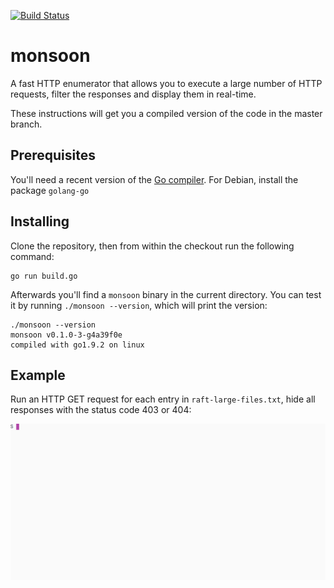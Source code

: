 [![Build Status](https://travis-ci.org/fd0/monsoon.svg?branch=master)](https://travis-ci.org/fd0/monsoon)

# monsoon

A fast HTTP enumerator that allows you to execute a large number of HTTP
requests, filter the responses and display them in real-time.

These instructions will get you a compiled version of the code in the master branch.

## Prerequisites

You'll need a recent version of the [Go compiler](https://golang.org/dl). For
Debian, install the package `golang-go`

## Installing

Clone the repository, then from within the checkout run the following command:

```
go run build.go
```

Afterwards you'll find a `monsoon` binary in the current directory. You can test it by running `./monsoon --version`, which will print the version:

```
./monsoon --version
monsoon v0.1.0-3-g4a39f0e
compiled with go1.9.2 on linux
```

## Example

Run an HTTP GET request for each entry in `raft-large-files.txt`, hide all responses with the status code 403 or 404:

![basic demo](demos/demo1.gif)
